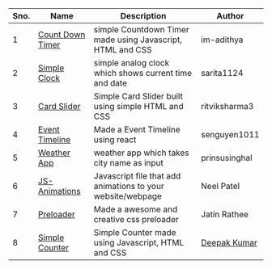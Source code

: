 | Sno. 	| Name         	| Description         	| Author 	|
|------	|--------------	|---------------------	|--------	|
| 1    	| [Count Down Timer](/Web%20Hacks/countdown-timer) 	| simple Countdown Timer made using Javascript, HTML and CSS 	| im-adithya  	|
| 2    	| [Simple Clock](/Web%20Hacks/clock%20design) 	| simple analog clock which shows current time and date 	| sarita1124  	|
| 3   	| [Card Slider](/Web%20Hacks/card-slider) 	| Simple Card Slider built using simple HTML and CSS 	| ritviksharma3 	|
| 4   	| [Event Timeline](/Web%20Hacks/timeline) 	| Made a Event Timeline using react 	| senguyen1011 	|
| 5   	| [Weather App](/Web%20Hacks/Weather%20App) 	| weather app which takes city name as input 	| prinsusinghal 	|
| 6   	| [JS-Animations](/Web%20Hacks/Animations/m4Dummies-Animations)	| Javascript file that add animations to your website/webpage 	| Neel Patel 	|
| 7   	| [Preloader](/Web%20Hacks/Preloader)	| Made a awesome and creative css preloader 	| Jatin Rathee 	|
| 8   	| [Simple Counter](/Web%20Hacks/simple%20counter)	| Simple Counter made using Javascript, HTML and CSS 	| [Deepak Kumar](https://github.com/dth99)|
